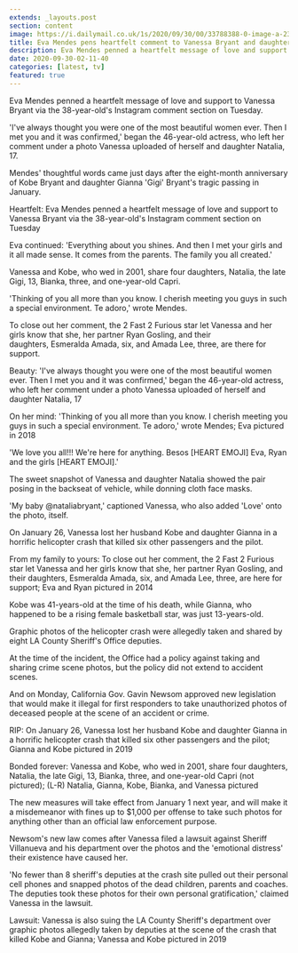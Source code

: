 ```yaml
---
extends: _layouts.post
section: content
image: https://i.dailymail.co.uk/1s/2020/09/30/00/33788388-0-image-a-23_1601423349282.jpg 
title: Eva Mendes pens heartfelt comment to Vanessa Bryant and daughters on Instagram 
description: Eva Mendes penned a heartfelt message of love and support to Vanessa Bryant via the 38-year-olds Instagram comment section on Tuesday. 
date: 2020-09-30-02-11-40 
categories: [latest, tv] 
featured: true 
--- 
```

Eva Mendes penned a heartfelt message of love and support to Vanessa Bryant via the 38-year-old's Instagram comment section on Tuesday.

'I've always thought you were one of the most beautiful women ever. Then I met you and it was confirmed,' began the 46-year-old actress, who left her comment under a photo Vanessa uploaded of herself and daughter Natalia, 17. 

Mendes' thoughtful words came just days after the eight-month anniversary of Kobe Bryant and daughter Gianna 'Gigi' Bryant's tragic passing in January.

Heartfelt: Eva Mendes penned a heartfelt message of love and support to Vanessa Bryant via the 38-year-old's Instagram comment section on Tuesday

Eva continued: 'Everything about you shines. And then I met your girls and it all made sense. It comes from the parents. The family you all created.'

Vanessa and Kobe, who wed in 2001, share four daughters, Natalia, the late Gigi, 13, Bianka, three, and one-year-old Capri. 

'Thinking of you all more than you know. I cherish meeting you guys in such a special environment. Te adoro,' wrote Mendes.

To close out her comment, the 2 Fast 2 Furious star let Vanessa and her girls know that she, her partner Ryan Gosling, and their daughters, Esmeralda Amada, six, and Amada Lee, three, are there for support. 

Beauty: 'I've always thought you were one of the most beautiful women ever. Then I met you and it was confirmed,' began the 46-year-old actress, who left her comment under a photo Vanessa uploaded of herself and daughter Natalia, 17

On her mind: 'Thinking of you all more than you know. I cherish meeting you guys in such a special environment. Te adoro,' wrote Mendes; Eva pictured in 2018

'We love you all!!! We're here for anything. Besos [HEART EMOJI] Eva, Ryan and the girls [HEART EMOJI].'

The sweet snapshot of Vanessa and daughter Natalia showed the pair posing in the backseat of vehicle, while donning cloth face masks.

'My baby @nataliabryant,' captioned Vanessa, who also added 'Love' onto the photo, itself.   

On January 26, Vanessa lost her husband Kobe and daughter Gianna in a horrific helicopter crash that killed six other passengers and the pilot. 

From my family to yours: To close out her comment, the 2 Fast 2 Furious star let Vanessa and her girls know that she, her partner Ryan Gosling, and their daughters, Esmeralda Amada, six, and Amada Lee, three, are here for support; Eva and Ryan pictured in 2014

Kobe was 41-years-old at the time of his death, while Gianna, who happened to be a rising female basketball star, was just 13-years-old.

Graphic photos of the helicopter crash were allegedly taken and shared by eight LA County Sheriff's Office deputies.

At the time of the incident, the Office had a policy against taking and sharing crime scene photos, but the policy did not extend to accident scenes. 

And on Monday, California Gov. Gavin Newsom approved new legislation that would make it illegal for first responders to take unauthorized photos of deceased people at the scene of an accident or crime.

RIP: On January 26, Vanessa lost her husband Kobe and daughter Gianna in a horrific helicopter crash that killed six other passengers and the pilot; Gianna and Kobe pictured in 2019

Bonded forever: Vanessa and Kobe, who wed in 2001, share four daughters, Natalia, the late Gigi, 13, Bianka, three, and one-year-old Capri (not pictured); (L-R) Natalia, Gianna, Kobe, Bianka, and Vanessa pictured

The new measures will take effect from January 1 next year, and will make it a misdemeanor with fines up to $1,000 per offense to take such photos for anything other than an official law enforcement purpose.  

Newsom's new law comes after Vanessa filed a lawsuit against Sheriff Villanueva and his department over the photos and the 'emotional distress' their existence have caused her.

'No fewer than 8 sheriff's deputies at the crash site pulled out their personal cell phones and snapped photos of the dead children, parents and coaches. The deputies took these photos for their own personal gratification,' claimed Vanessa in the lawsuit.

Lawsuit: Vanessa is also suing the LA County Sheriff's department over graphic photos allegedly taken by deputies at the scene of the crash that killed Kobe and Gianna; Vanessa and Kobe pictured in 2019

